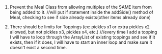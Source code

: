 1. Prevent the Meal Class from allowing multiples of the SAME item from being added to it.
//will put if statement inside the addSide() method of Meal, checking to see if side already exists(other items already done)

2. There should be limits for Toppings (ex: pickles x1 or extra pickles x2 allowed, but not pickles x3, pickles x4, etc.)
///every time I add a topping I will have to loop through the ArrayList of existing toppings and see if it exists, then if it does, I will have to start an inner loop and make sure it doesn't exist a second time.

